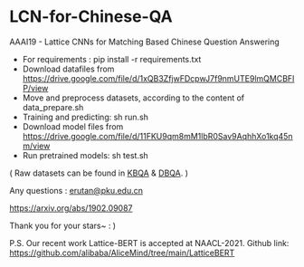 # LCN-for-Chinese-QA
AAAI19 - Lattice CNNs for Matching Based Chinese Question Answering

* For requirements :  pip install -r requirements.txt 
* Download datafiles from https://drive.google.com/file/d/1xQB3ZfjwFDcpwJ7f9nmUTE9lmQMCBFIP/view
* Move and preprocess datasets, according to the content of data_prepare.sh
* Training and predicting: sh run.sh
* Download model files from https://drive.google.com/file/d/11FKU9qm8mM1lbR0Sav9AqhhXo1kq45nm/view
* Run pretrained models: sh test.sh

( Raw datasets can be found in [KBQA](https://github.com/msra-nlc/ChineseKBQA) & [DBQA](https://github.com/msra-nlc/ChineseDBQA). )

Any questions : erutan@pku.edu.cn

https://arxiv.org/abs/1902.09087 



Thank you for your stars~ : )

P.S. Our recent work Lattice-BERT is accepted at NAACL-2021.
Github link: https://github.com/alibaba/AliceMind/tree/main/LatticeBERT
